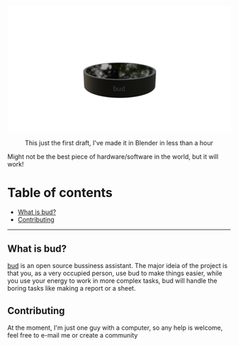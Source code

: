 ![First draft of the final product](./docs/img/bud.png)
<p align="center">This just the first draft, I've made it in Blender in less than a hour</p>
Might not be the best piece of hardware/software in the world, but it will work!


Table of contents
=======================
* [What is bud?](#what-is-bud)
* [Contributing](#contributing)
---

What is bud?
------
[bud](https://github.com/simpledotlabs/bud) is an open source bussiness assistant. The major ideia of the project is that you, as a very occupied person, use bud to make things easier, while you use your energy
to work in more complex tasks, bud will handle the boring tasks like making a report or a sheet.


Contributing
------
At the moment, I'm just one guy with a computer, so any help is welcome, feel free to e-mail me or create a community








